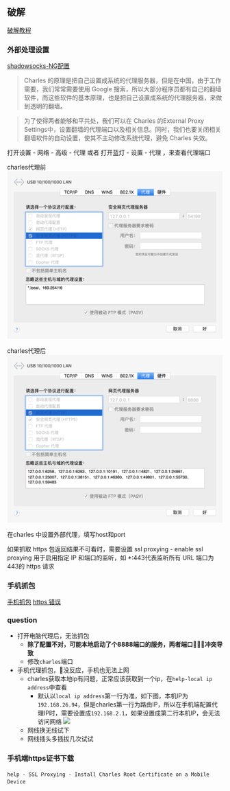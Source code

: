 ## 破解
[破解教程](https://zhile.io/2017/07/07/charles-proxy-usage-and-license.html)

### 外部处理设置

[shadowsocks-NG配置](http://wangjiawen.farbox.com/skill/shadowsocks-work-with-charles)

> Charles 的原理是把自己设置成系统的代理服务器，但是在中国，由于工作需要，我们常常需要使用 Google 搜索，所以大部分程序员都有自己的翻墙软件，而这些软件的基本原理，也是把自己设置成系统的代理服务器，来做到透明的翻墙。

> 为了使得两者能够和平共处，我们可以在 Charles 的External Proxy Settings中，设置翻墙的代理端口以及相关信息。同时，我们也要关闭相关翻墙软件的自动设置，使其不主动修改系统代理，避免 Charles 失效。

打开设置 - 网络 - 高级 - 代理 或者 打开蓝灯 - 设置 - 代理 ，来查看代理端口

charles代理前
![lantern代理](lantern代理.png)

charles代理后
![网络代理](网络代理.png)

在charles 中设置外部代理，填写host和port

如果抓取 https 包返回结果不可看时，需要设置 ssl proxying - enable ssl proxying 用于启用指定 IP 和端口的监听，如 *:443代表监听所有 URL 端口为443的 https 请求

### 手机抓包
[手机抓包](https://www.jianshu.com/p/8034b451585b)
[https 错误][02336ff0]

  [02336ff0]: https://www.jianshu.com/p/993ffc7e05fa "Client SSL handshake failed - Remote host closed connection during handshake"

### question
- 打开电脑代理后，无法抓包
    - **除了配置不对，可能本地启动了个8888端口的服务，两者端口冲突导致**
    - 修改`charles`端口
- 手机代理抓包，没反应，手机也无法上网
    - charles获取本地ip有问题，正常应该获取到一个ip，在`help-local ip address`中查看
        - 默认以`local ip address`第一行为准，如下图，本机IP为`192.168.26.94`，但是charles第一行为路由IP，所以在手机端配置代理IP时，需要设置成`192.168.2.1`，如果设置成第二行本机IP，会无法访问网络
        ![](assets/markdown-img-paste-20190719092809430.png)
    - 网线换无线试下
    - 网线插头多插拔几次试试

### 手机端https证书下载
`help - SSL Proxying - Install Charles Root Certificate on a Mobile Device`

